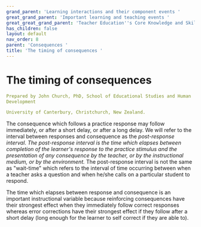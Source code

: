 ```yaml
---
grand_parent: 'Learning interactions and their component events '
great_grand_parent: 'Important learning and teaching events '
great_great_grand_parent: 'Teacher Education''s Core Knowledge and Skills.'
has_children: false
layout: default
nav_order: 8
parent: 'Consequences '
title: 'The timing of consequences '
---
```

# The timing of consequences


```yaml
Prepared by John Church, PhD, School of Educational Studies and Human
Development

University of Canterbury, Christchurch, New Zealand.
```


The consequence which follows a practice response may follow
immediately, or after a short delay, or after a long delay. We will
refer to the interval between responses and consequence as the
*post-response interval*. *The post-response interval is the time which
elapses between completion of the learner\'s response to the practice
stimulus and the presentation of any consequence by the teacher, or by
the instructional medium, or by the environment.* The post-response
interval is not the same as "wait-time" which refers to the interval of
time occurring between when a teacher asks a question and when he/she
calls on a particular student to respond.

The time which elapses between response and consequence is an important
instructional variable because reinforcing consequences have their
strongest effect when they immediately follow correct responses whereas
error corrections have their strongest effect if they follow after a
short delay (long enough for the learner to self correct if they are
able to).
